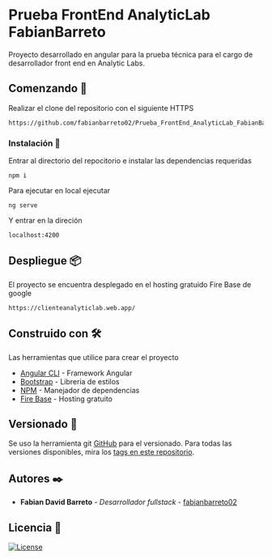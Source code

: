 # Prueba FrontEnd AnalyticLab FabianBarreto

Proyecto desarrollado en angular para la prueba técnica para el cargo de desarrollador front end en Analytic Labs.

## Comenzando 🚀

Realizar el clone del repositorio con el siguiente HTTPS

```
https://github.com/fabianbarreto02/Prueba_FrontEnd_AnalyticLab_FabianBarreto.git
```


### Instalación 🔧

Entrar al directorio del repocitorio e instalar las dependencias requeridas

```
npm i
```

Para ejecutar en local ejecutar 

```
ng serve
```
Y entrar en la direción 

```
localhost:4200
```

## Despliegue 📦
El proyecto se encuentra desplegado en el hosting gratuido Fire Base de google

```
https://clienteanalyticlab.web.app/
```

## Construido con 🛠️

Las herramientas que utilice para crear el proyecto

* [Angular CLI](https://cli.angular.io/) - Framework Angular
* [Bootstrap](https://getbootstrap.com/) - Libreria de estilos
* [NPM](https://www.npmjs.com/) - Manejador de dependencias
* [Fire Base](https://firebase.google.com/) - Hosting gratuito 


## Versionado 📌

Se uso la herramienta git  [GitHub](https://github.com/) para el versionado. Para todas las versiones disponibles, mira los [tags en este repositorio](https://github.com/fabianbarreto02/Prueba_FrontEnd_AnalyticLab_FabianBarreto/commits/master).

## Autores ✒️


* **Fabian David Barreto** - *Desarrollador fullstack* - [fabianbarreto02](https://github.com/fabianbarreto02)


## Licencia 📄


[![License](http://img.shields.io/:license-mit-blue.svg?style=flat-square)](http://badges.mit-license.org)



